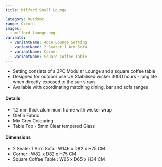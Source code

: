 ```yaml
---
title: Milford Small Lounge

Category: Outdoor
range: Oxford
images:
  - milford lounge.png
variants:
  - variantName: 4pce Lounge Setting
  - variantName: 2 Seater 1 Arm Sofa
  - variantName: Corner
  - variantName: Square Coffee Table
---
```


* Setting consists of a 3PC Modular Lounge and a square coffee table
* Designed for outdoor use UV Stabilised wicker 3000 hours  - long life when directly exposed to the sun’s rays
* Available with coordinating matching dining, bar and sofa ranges

#### Details

* 1.2 mm thick aluminium frame with wicker wrap
* Olefin Fabric
* Mix Grey Colouring
* Table Top - 5mm Clear tempered Glass


#### Dimensions

* 2 Seater 1 Arm Sofa : W146 x D82 x H75 CM
* Corner : W82 x D82 x H75 CM
* Square Coffee Table : W65 x D65 x H34 CM
